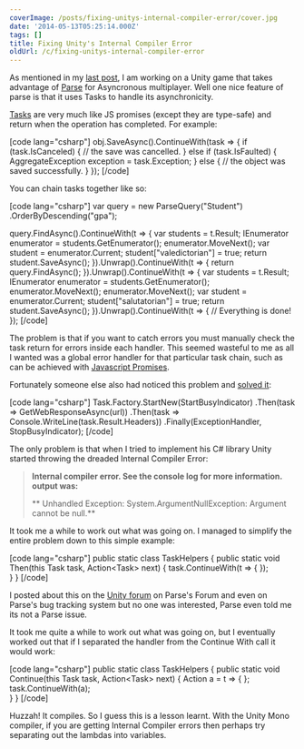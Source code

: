 ```yaml
---
coverImage: /posts/fixing-unitys-internal-compiler-error/cover.jpg
date: '2014-05-13T05:25:14.000Z'
tags: []
title: Fixing Unity's Internal Compiler Error
oldUrl: /c/fixing-unitys-internal-compiler-error
---
```


As mentioned in my [last post](https://www.mikecann.co.uk/personal-project/parse-com-type-safe-extensions-for-unity/), I am working on a Unity game that takes advantage of [Parse](https://parse.com) for Asyncronous multiplayer. Well one nice feature of parse is that it uses Tasks to handle its asynchronicity.

<!-- more -->

[Tasks](https://www.parse.com/docs/unity_guide#tasks) are very much like JS promises (except they are type-safe) and return when the operation has completed. For example:

[code lang="csharp"]
obj.SaveAsync().ContinueWith(task =>
{
if (task.IsCanceled)
{
// the save was cancelled.
}
else if (task.IsFaulted)
{
AggregateException exception = task.Exception;
}
else
{
// the object was saved successfully.
}
});
[/code]

You can chain tasks together like so:

[code lang="csharp"]
var query = new ParseQuery<ParseObject>("Student")
.OrderByDescending("gpa");

query.FindAsync().ContinueWith(t =>
{
var students = t.Result;
IEnumerator<ParseObject> enumerator = students.GetEnumerator();
enumerator.MoveNext();
var student = enumerator.Current;
student["valedictorian"] = true;
return student.SaveAsync();
}).Unwrap().ContinueWith(t =>
{
return query.FindAsync();
}).Unwrap().ContinueWith(t =>
{
var students = t.Result;
IEnumerator<ParseObject> enumerator = students.GetEnumerator();
enumerator.MoveNext();
enumerator.MoveNext();
var student = enumerator.Current;
student["salutatorian"] = true;
return student.SaveAsync();
}).Unwrap().ContinueWith(t =>
{
// Everything is done!
});
[/code]

The problem is that if you want to catch errors you must manually check the task return for errors inside each handler. This seemed wasteful to me as all I wanted was a global error handler for that particular task chain, such as can be achieved with [Javascript Promises](https://www.parse.com/docs/js_guide#promises-errors).

Fortunately someone else also had noticed this problem and [solved it](https://www.rizalalmashoor.com/blog/exception-handling-wrappers-for-taskcontinuewith/):

[code lang="csharp"]
Task.Factory.StartNew(StartBusyIndicator)
.Then(task => GetWebResponseAsync(url))
.Then(task => Console.WriteLine(task.Result.Headers))
.Finally(ExceptionHandler, StopBusyIndicator);
[/code]

The only problem is that when I tried to implement his C# library Unity started throwing the dreaded Internal Compiler Error:

> **Internal compiler error. See the console log for more information. output was:**
>
> ** Unhandled Exception: System.ArgumentNullException: Argument cannot be null.**

It took me a while to work out what was going on. I managed to simplify the entire problem down to this simple example:

[code lang="csharp"]
public static class TaskHelpers
{
public static void Then<TIn>(this Task<TIn> task, Action<Task<TIn>> next)
{
task.ContinueWith(t =>
{
});  
 }
}
[/code]

I posted about this on the [Unity forum](https://forum.unity3d.com/threads/242919-Internal-compiler-error) on Parse's Forum and even on Parse's bug tracking system but no one was interested, Parse even told me its not a Parse issue.

It took me quite a while to work out what was going on, but I eventually worked out that if I separated the handler from the Continue With call it would work:

[code lang="csharp"]
public static class TaskHelpers
{
public static void Continue<TIn>(this Task<TIn> task, Action<Task<TIn>> next)
{
Action<Task> a = t => { };
task.ContinueWith(a);  
 }
}
[/code]

Huzzah! It compiles. So I guess this is a lesson learnt. With the Unity Mono compiler, if you are getting Internal Compiler errors then perhaps try separating out the lambdas into variables.
